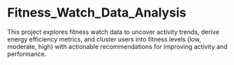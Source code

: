 # Fitness_Watch_Data_Analysis
This project explores fitness watch data to uncover activity trends, derive energy efficiency metrics, and cluster users into fitness levels (low, moderate, high) with actionable recommendations for improving activity and performance.
